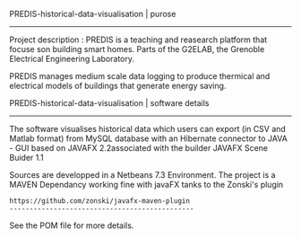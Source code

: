 PREDIS-historical-data-visualisation | purose 
_______________________________________________


Project description : PREDIS is a teaching and reasearch platform that  focuse son building smart homes. Parts of the G2ELAB, the Grenoble Electrical Engineering Laboratory.

PREDIS manages medium scale data logging to produce thermical and  electrical models of buildings that generate energy saving.




PREDIS-historical-data-visualisation | software details 
________________________________________________________


The software visualises historical data which users can export (in CSV and Matlab format) from MySQL database with an Hibernate
connector to JAVA - GUI based on JAVAFX 2.2associated with the builder JAVAFX Scene Buider 1.1

Sources are developped in a Netbeans 7.3 Environment. The project is a MAVEN Dependancy working fine with javaFX tanks to the Zonski's plugin


    https://github.com/zonski/javafx-maven-plugin
    ----------------------------------------------
    

See the POM file for more details.

